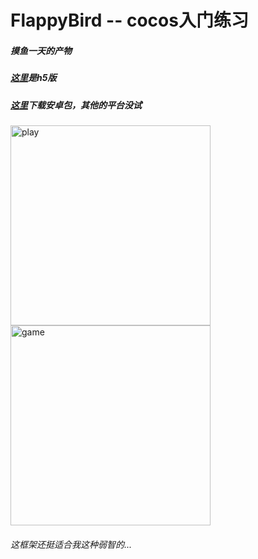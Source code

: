 # FlappyBird -- cocos入门练习

##### 摸鱼一天的产物

##### [这里](https://lywbh.github.io/FlappyBird/)是h5版
##### [这里](https://github.com/lywbh/FlappyBird/releases)下载安卓包，其他的平台没试

<img src="https://puu.sh/G2Sum/b1574ae982.png" width="320" alt="play"/><img src="https://puu.sh/G2Sun/2ac2e3ba63.png" width="320" alt="game"/>

###### 这框架还挺适合我这种弱智的...
